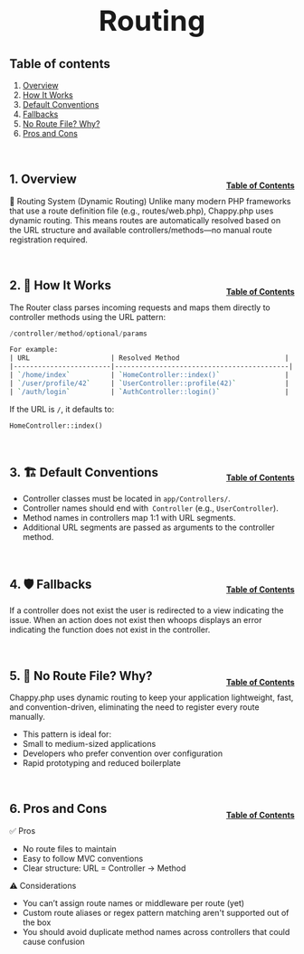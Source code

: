 <h1 style="font-size: 50px; text-align: center;">Routing</h1>

## Table of contents
1. [Overview](#overview)
2. [How It Works](#how-it-works)
3. [Default Conventions](#conventions)
4. [Fallbacks](#fallbacks)
5. [No Route File? Why?](#no-route)
6. [Pros and Cons](#pros-cons)

<br>

## 1. Overview <a id="overview"></a><span style="float: right; font-size: 14px; padding-top: 15px;">[Table of Contents](#table-of-contents)</span>
📘 Routing System (Dynamic Routing)
Unlike many modern PHP frameworks that use a route definition file (e.g., routes/web.php), Chappy.php uses dynamic routing. This means routes are automatically resolved based on the URL structure and available controllers/methods—no manual route registration required.

<br>

## 2. 🧠 How It Works <a id="how-it-works"></a><span style="float: right; font-size: 14px; padding-top: 15px;">[Table of Contents](#table-of-contents)</span>
The Router class parses incoming requests and maps them directly to controller methods using the URL pattern:

```swift
/controller/method/optional/params
```

```perl
For example:
| URL                    | Resolved Method                          |
|------------------------|-------------------------------------------|
| `/home/index`          | `HomeController::index()`                |
| `/user/profile/42`     | `UserController::profile(42)`            |
| `/auth/login`          | `AuthController::login()`                |

```

If the URL is `/`, it defaults to:
```php
HomeController::index()
```

<br>

## 3. 🏗 Default Conventions <a id="conventions"></a><span style="float: right; font-size: 14px; padding-top: 15px;">[Table of Contents](#table-of-contents)</span>
- Controller classes must be located in `app/Controllers/`.
- Controller names should end with` Controller` (e.g., `UserController`).
- Method names in controllers map 1:1 with URL segments.
- Additional URL segments are passed as arguments to the controller method.

<br>

## 4. 🛡 Fallbacks <a id="fallbacks"></a><span style="float: right; font-size: 14px; padding-top: 15px;">[Table of Contents](#table-of-contents)</span>
If a controller does not exist the user is redirected to a view indicating the issue.  When an action does not exist then whoops displays an error indicating the function does not exist in the controller.

<br>

## 5. 🚫 No Route File? Why? <a id="no-route"></a><span style="float: right; font-size: 14px; padding-top: 15px;">[Table of Contents](#table-of-contents)</span>
Chappy.php uses dynamic routing to keep your application lightweight, fast, and convention-driven, eliminating the need to register every route manually.

- This pattern is ideal for:
- Small to medium-sized applications
- Developers who prefer convention over configuration
- Rapid prototyping and reduced boilerplate

<br>

## 6. Pros and Cons <a id="pros-cons"></a><span style="float: right; font-size: 14px; padding-top: 15px;">[Table of Contents](#table-of-contents)</span>
✅ Pros
- No route files to maintain
- Easy to follow MVC conventions
- Clear structure: URL = Controller → Method

⚠️ Considerations
- You can’t assign route names or middleware per route (yet)
- Custom route aliases or regex pattern matching aren't supported out of the box
- You should avoid duplicate method names across controllers that could cause confusion